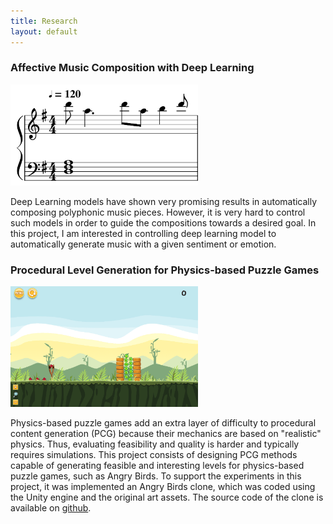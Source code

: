 ```yaml
---
title: Research
layout: default
---
```


### Affective Music Composition with Deep Learning

<img class="img-fluid m-3" src="imgs/music.png" alt="" width="300" />

<p class="text-justify">
    Deep Learning models have shown very promising results in automatically composing polyphonic music pieces.
    However, it is very hard to control such models in order to guide the compositions towards a desired goal.
    In this project, I am interested in controlling deep learning model to automatically generate music with
    a given sentiment or emotion.
</p>

### Procedural Level Generation for Physics-based Puzzle Games

<img class="img-fluid m-3" src="imgs/science-birds.png" alt="" width="300" />

<p class="text-justify">
    Physics-based puzzle games add an extra layer of difficulty to procedural content generation
    (PCG) because their mechanics are based on "realistic" physics. Thus, evaluating feasibility
    and quality is harder and typically requires simulations. This project consists
    of designing PCG methods capable of generating feasible and interesting levels for
    physics-based puzzle games, such as Angry Birds. To support the experiments in
    this project, it was implemented an Angry Birds clone, which was coded using the
    Unity engine and the original art assets. The source code of the clone is available on
    <a href="https://github.com/lucasnfe/AngryBirdsCover">github</a>.
</p>
